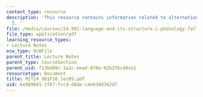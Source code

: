 ```yaml
---
content_type: resource
description: 'This resource contains information related to alternations and derivations
  I. '
file: /media/courses/24-901-language-and-its-structure-i-phonology-fall-2010/6e8890412f67fccdd8dec4e830d362d7_MIT24_901F10_lec05.pdf
file_type: application/pdf
learning_resource_types:
- Lecture Notes
ocw_type: OCWFile
parent_title: Lecture Notes
parent_type: CourseSection
parent_uid: f13bd08c-1a2c-bead-070e-02b37bc48ce1
resourcetype: Document
title: MIT24_901F10_lec05.pdf
uid: 6e889041-2f67-fccd-d8de-c4e830d362d7
---
```

